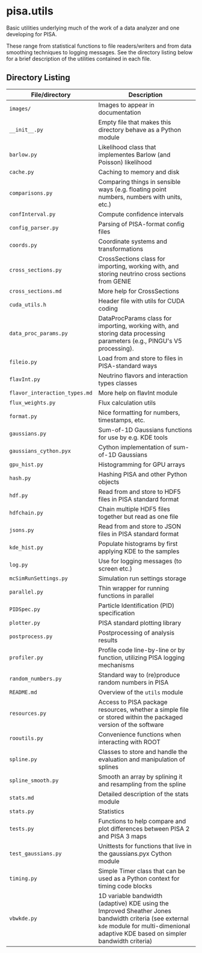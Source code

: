 # pisa.utils
Basic utilities underlying much of the work of a data analyzer and one developing for PISA.

These range from statistical functions to file readers/writers and from data smoothing techniques to logging messages.
See the directory listing below for a brief description of the utilities contained in each file.


## Directory Listing

| File/directory                | Description
| ----------------------------- | -----------
| `images/`                     | Images to appear in documentation
| `__init__.py`                 | Empty file that makes this directory behave as a Python module
| `barlow.py`                   | Likelihood class that implementes Barlow (and Poisson) likelihood
| `cache.py`                    | Caching to memory and disk
| `comparisons.py`              | Comparing things in sensible ways (e.g. floating point numbers, numbers with units, etc.)
| `confInterval.py`             | Compute confidence intervals
| `config_parser.py`            | Parsing of PISA-format config files
| `coords.py`                   | Coordinate systems and transformations
| `cross_sections.py`           | CrossSections class for importing, working with, and storing neutrino cross sections from GENIE
| `cross_sections.md`           | More help for CrossSections
| `cuda_utils.h`                | Header file with utils for CUDA coding
| `data_proc_params.py`         | DataProcParams class for importing, working with, and storing data processing parameters (e.g., PINGU's V5 processing).
| `fileio.py`                   | Load from and store to files in PISA-standard ways
| `flavInt.py`                  | Neutrino flavors and interaction types classes
| `flavor_interaction_types.md` | More help on flavInt module
| `flux_weights.py`             | Flux calculation utils
| `format.py`                   | Nice formatting for numbers, timestamps, etc.
| `gaussians.py`                | Sum-of-1D Gaussians functions for use by e.g. KDE tools
| `gaussians_cython.pyx`        | Cython implementation of sum-of-1D Gaussians
| `gpu_hist.py`                 | Histogramming for GPU arrays
| `hash.py`                     | Hashing PISA and other Python objects
| `hdf.py`                      | Read from and store to HDF5 files in PISA standard format
| `hdfchain.py`                 | Chain multiple HDF5 files together but read as one file
| `jsons.py`                    | Read from and store to JSON files in PISA standard format
| `kde_hist.py`                 | Populate histograms by first applying KDE to the samples
| `log.py`                      | Use for logging messages (to screen etc.)
| `mcSimRunSettings.py`         | Simulation run settings storage
| `parallel.py`                 | Thin wrapper for running functions in parallel
| `PIDSpec.py`                  | Particle Identification (PID) specification
| `plotter.py`                  | PISA standard plotting library
| `postprocess.py`              | Postprocessing of analysis results
| `profiler.py`                 | Profile code line-by-line or by function, utilizing PISA logging mechanisms
| `random_numbers.py`           | Standard way to (re)produce random numbers in PISA
| `README.md`                   | Overview of the `utils` module
| `resources.py`                | Access to PISA package resources, whether a simple file or stored within the packaged version of the software
| `rooutils.py`                 | Convenience functions when interacting with ROOT
| `spline.py`                   | Classes to store and handle the evaluation and manipulation of splines
| `spline_smooth.py`            | Smooth an array by splining it and resampling from the spline
| `stats.md`                    | Detailed description of the stats module
| `stats.py`                    | Statistics
| `tests.py`                    | Functions to help compare and plot differences between PISA 2 and PISA 3 maps
| `test_gaussians.py`           | Unittests for functions that live in the gaussians.pyx Cython module
| `timing.py`                   | Simple Timer class that can be used as a Python context for timing code blocks
| `vbwkde.py`                   | 1D variable bandwidth (adaptive) KDE using the Improved Sheather Jones bandwidth criteria (see external `kde` module for multi-dimenional adaptive KDE based on simpler bandwidth criteria)